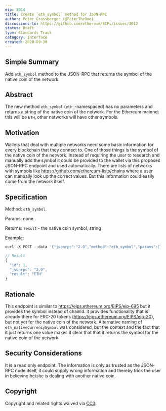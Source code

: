 ```yaml
---
eip: 3014
title: Create `eth_symbol` method for JSON-RPC
author: Peter Grassberger (@PeterTheOne)
discussions-to: https://github.com/ethereum/EIPs/issues/3012
status: Draft
type: Standards Track
category: Interface
created: 2020-09-30
---
```


## Simple Summary
Add `eth_symbol` method to the JSON-RPC that returns the symbol of the native coin of the network.

## Abstract
The new method `eth_symbol` (`eth_`-namespaced) has no parameters and returns a string of the native coin of the network. For the Ethereum mainnet this will be `ETH`, other networks will have other symbols.

## Motivation
Wallets that deal with multiple networks need some basic information for every blockchain that they connect to. One of those things is the symbol of the native coin of the network. Instead of requiring the user to research and manually add the symbol it could be provided to the wallet via this proposed JSON-RPC endpoint and used automatically. There are lists of networks with symbols like https://github.com/ethereum-lists/chains where a user can manually look up the correct values. But this information could easily come from the network itself.

## Specification
Method: `eth_symbol`.

Params: none.

Returns: `result` - the native coin symbol, string

Example:

```js
curl -X POST --data '{"jsonrpc":"2.0","method":"eth_symbol","params":[],"id":1}'

// Result
{
  "id": 1,
  "jsonrpc": "2.0",
  "result": "ETH"
}
```

## Rationale
This endpoint is similar to https://eips.ethereum.org/EIPS/eip-695 but it provides the symbol instead of chainId. It provides functionality that is already there for ERC-20 tokens (https://eips.ethereum.org/EIPS/eip-20), but not yet for the native coin of the network. Alternative naming of `eth_nativeCurrencySymbol` was considered, but the context and the fact that it just returns one value makes it clear that that it returns the symbol for the native coin of the network.

## Security Considerations
It is a read only endpoint. The information is only as trusted as the JSON-RPC node itself, it could supply wrong information and thereby trick the user in believing he/she is dealing with another native coin.

## Copyright
Copyright and related rights waived via [CC0](https://creativecommons.org/publicdomain/zero/1.0/).
